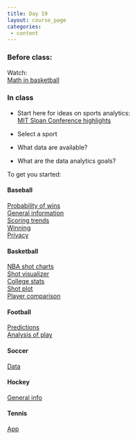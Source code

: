 ```yaml
---
title: Day 19
layout: course_page
categories:
 - content
---
```


### Before class:  

Watch:  
[Math in basketball](https://www.ted.com/talks/rajiv_maheswaran_the_math_behind_basketball_s_wildest_moves)

### In class

* Start here for ideas on sports analytics:  
[MIT Sloan Conference highlights](https://fivethirtyeight.com/features/the-big-ideas-from-this-years-sloan-conference/)

* Select a sport
* What data are available?
* What are the data analytics goals?

To get you started:
#### Baseball
[Probability of wins](https://malter61.shinyapps.io/gamePredictor/)  
[General information](https://baseballwithr.wordpress.com/)  
[Scoring trends](https://monkmanmh.shinyapps.io/MLBrunscoring_shiny/)  
[Winning](https://rstudio-pubs-static.s3.amazonaws.com/71693_88f6f5dea1ea4d9aa4808dd526d38429.html)  
[Privacy](http://www.npr.org/2017/08/30/547062884/whats-up-those-baseball-sleeves-lots-of-athletes-data-and-concerns-about-privacy)

#### Basketball

[NBA shot charts](http://toddwschneider.com/posts/ballr-interactive-nba-shot-charts-with-r-and-shiny)    
[Shot visualizer](http://buckets.peterbeshai.com/app/#/playerView/201935_2015)  
[College stats](http://shiny.stat.ncsu.edu/sportstat/shiny/exploratory/ )  
[Shot plot](https://jiashenliu.shinyapps.io/NBAShotChart/)  
[Player comparison](https://jamesyh.shinyapps.io/player_comparing_app/)  

#### Football
[Predictions](https://projects.fivethirtyeight.com/nfl-predictions-game/)  
[Analysis of play](http://tlfvincent.github.io//2017/10/08/nlf-running-back-deep-dive/)

#### Soccer
[Data](https://jalapic.shinyapps.io/engsoccerbeta/)  

#### Hockey
[General info](http://hockeyanalytics.com/)

#### Tennis
[App](https://h3nrycrosby.shinyapps.io/tennis_shiny_app/)  
